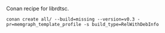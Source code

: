 Conan recipe for librdtsc.
```
conan create all/ --build=missing --version=v0.3 -pr=memgraph_template_profile -s build_type=RelWithDebInfo
```
